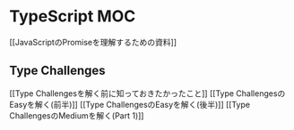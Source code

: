 # TypeScript MOC

[[JavaScriptのPromiseを理解するための資料]]

## Type Challenges

[[Type Challengesを解く前に知っておきたかったこと]]
[[Type ChallengesのEasyを解く(前半)]]
[[Type ChallengesのEasyを解く(後半)]]
[[Type ChallengesのMediumを解く(Part 1)]]